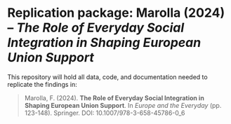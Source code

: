 # Replication package: Marolla (2024) – *The Role of Everyday Social Integration in Shaping European Union Support*

This repository will hold all data, code, and documentation needed to replicate the findings in:

> Marolla, F. (2024). **The Role of Everyday Social Integration in Shaping European Union Support**. In *Europe and the Everyday* (pp. 123-148). Springer. DOI: 10.1007/978-3-658-45786-0_6
